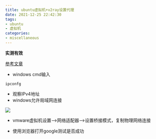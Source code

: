 ```yaml
---
title: ubuntu虚拟机+v2ray设置代理
date: 2021-12-25 22:42:30
tags:
- ubuntu
- 虚拟机
categories:
- miscellaneous
---
```


**实测有效**

[参考文章](https://blog.csdn.net/weixin_45467056/article/details/105956782)

-   windows cmd输入

```
ipconfg
```

-   观察IPv4地址
-   windows允许局域网连接

![](https://cdn.jsdelivr.net/gh/czc13611858691/picgoRepo@master/20211211221520.png)

-   vmware虚拟机设置-->网络适配器-->设置桥接模式，复制物理网络连接

-   使用浏览器打开google测试是否成功